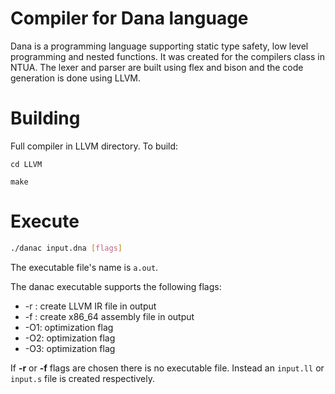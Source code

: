 
# Compiler for Dana language

Dana is a programming language supporting static type safety, low level programming and nested functions. It was created for the compilers class in NTUA. The lexer and parser are built using flex and bison and the code generation is done using LLVM.

# Building
Full compiler in LLVM directory. To build:

``cd LLVM``

``make``

# Execute
```bash
./danac input.dna [flags]
```

The executable file's name is  `a.out`.

The danac executable supports the following flags:
* -r : create LLVM IR file in output
* -f : create x86_64 assembly file in output
* -O1: optimization flag
* -O2: optimization flag
* -O3: optimization flag

If **-r** or **-f** flags are chosen there is no executable file. Instead an `input.ll` or `input.s` file is created respectively.